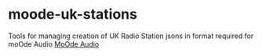 # moode-uk-stations
Tools for managing creation of UK Radio Station jsons in format required for moOde Audio
[MoOde Audio](https://moodeaudio.org/) 
